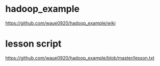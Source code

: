 # hadoop_example
https://github.com/waue0920/hadoop_example/wiki

# lesson script
https://github.com/waue0920/hadoop_example/blob/master/lesson.txt
